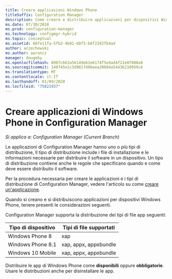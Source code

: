 ```yaml
---
title: Creare applicazioni Windows Phone
titleSuffix: Configuration Manager
description: Come creare e distribuire applicazioni per dispositivi Windows Phone in Configuration Manager.
ms.date: 07/30/2018
ms.prod: configuration-manager
ms.technology: configmgr-hybrid
ms.topic: conceptual
ms.assetid: 68fe11fa-5fb2-4b81-b0f5-b6f2392fb4ad
author: aczechowski
ms.author: aaroncz
manager: dougeby
ms.openlocfilehash: 8907c663a56149eb1e6174f5e4ad4f21e07088a8
ms.sourcegitcommit: 148745e1c3d9817d8beea20684a54436210959c6
ms.translationtype: MT
ms.contentlocale: it-IT
ms.lasthandoff: 01/09/2020
ms.locfileid: "75821937"
---
```

# <a name="create-windows-phone-applications-in-configuration-manager"></a>Creare applicazioni di Windows Phone in Configuration Manager

*Si applica a: Configuration Manager (Current Branch)*

Le applicazioni di Configuration Manager hanno uno o più tipi di distribuzione, Il tipo di distribuzione include i file di installazione e le informazioni necessarie per distribuire il software in un dispositivo. Un tipo di distribuzione contiene anche le regole che specificano quando e come deve essere distribuito il software.  

Per la procedura necessaria per creare le applicazioni e i tipi di distribuzione di Configuration Manager, vedere l'articolo su come [creare un'applicazione](/sccm/apps/deploy-use/create-applications#bkmk_create). 

Quando si creano e si distribuiscono applicazioni per dispositivi Windows Phone, tenere presenti le considerazioni seguenti.  


Configuration Manager supporta la distribuzione dei tipi di file app seguenti:  

|Tipo di dispositivo|Tipi di file supportati|  
|-----------------|---------------------|  
|Windows Phone 8|xap|  
|Windows Phone 8.1|xap, appx, appxbundle|
|Windows 10 Mobile|xap, appx, appxbundle|

Distribuire le app di Windows Phone come **disponibili** oppure **obbligatorie**. Usare le distribuzioni anche per disinstallare le app.  
